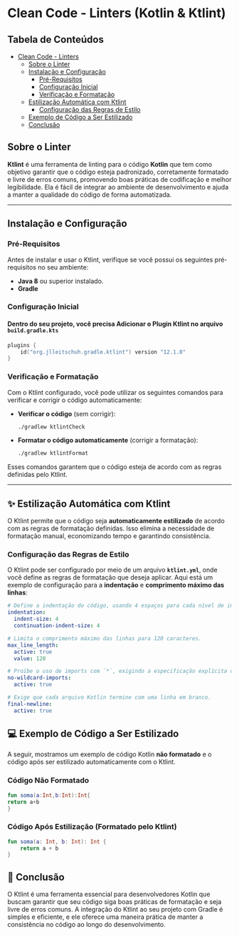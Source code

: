 # Clean Code - Linters (Kotlin & Ktlint)

## Tabela de Conteúdos

- [Clean Code - Linters](#clean-code-linters)
    * [Sobre o Linter](#sobre-o-linter)
    * [Instalação e Configuração](#instalação-e-configuração)
        + [Pré-Requisitos](#pré-requisitos)
        + [Configuração Inicial](#configuração-inicial)
        + [Verificação e Formatação](#verificação-e-formatação)
    * [Estilização Automática com Ktlint](#estilização-automática-com-ktlint)
        + [Configuração das Regras de Estilo](#configuração-das-regras-de-estilo)
    * [Exemplo de Código a Ser Estilizado](#exemplo-de-código-a-ser-estilizado)
    * [Conclusão](#conclusão)

## Sobre o Linter

**Ktlint** é uma ferramenta de linting para o código **Kotlin** que tem como objetivo garantir que o código esteja padronizado, corretamente formatado e livre de erros comuns, promovendo boas práticas de codificação e melhor legibilidade. Ela é fácil de integrar ao ambiente de desenvolvimento e ajuda a manter a qualidade do código de forma automatizada.

---

## Instalação e Configuração

### Pré-Requisitos

Antes de instalar e usar o Ktlint, verifique se você possui os seguintes pré-requisitos no seu ambiente:

- **Java 8** ou superior instalado.
- **Gradle**

### Configuração Inicial

#### Dentro do seu projeto, você precisa Adicionar o Plugin Ktlint no arquivo `build.gradle.kts`
    
```kotlin
plugins { 
    id("org.jlleitschuh.gradle.ktlint") version "12.1.0"
}
```

### Verificação e Formatação

Com o Ktlint configurado, você pode utilizar os seguintes comandos para verificar e corrigir o código automaticamente:

- **Verificar o código** (sem corrigir):

    ```bash
    ./gradlew ktlintCheck
    ```

- **Formatar o código automaticamente** (corrigir a formatação):

    ```bash
    ./gradlew ktlintFormat
    ```

Esses comandos garantem que o código esteja de acordo com as regras definidas pelo Ktlint.

---

## ✨ Estilização Automática com Ktlint

O Ktlint permite que o código seja **automaticamente estilizado** de acordo com as regras de formatação definidas. Isso elimina a necessidade de formatação manual, economizando tempo e garantindo consistência.

### Configuração das Regras de Estilo

O Ktlint pode ser configurado por meio de um arquivo **`ktlint.yml`**, onde você define as regras de formatação que deseja aplicar. Aqui está um exemplo de configuração para a **indentação** e **comprimento máximo das linhas**:

```yaml
# Define a indentação do código, usando 4 espaços para cada nível de indentação.
indentation:
  indent-size: 4
  continuation-indent-size: 4

# Limita o comprimento máximo das linhas para 120 caracteres.
max_line_length:
  active: true
  value: 120

# Proíbe o uso de imports com `*`, exigindo a especificação explícita dos imports.
no-wildcard-imports:
  active: true

# Exige que cada arquivo Kotlin termine com uma linha em branco.
final-newline:
  active: true

```

## 💻 Exemplo de Código a Ser Estilizado

A seguir, mostramos um exemplo de código Kotlin **não formatado** e o código após ser estilizado automaticamente com o Ktlint.

### Código Não Formatado

```kotlin
fun soma(a:Int,b:Int):Int{
return a+b
}
```
### Código Após Estilização (Formatado pelo Ktlint)

```kotlin
fun soma(a: Int, b: Int): Int {
    return a + b
}
```
## 📜 Conclusão
O Ktlint é uma ferramenta essencial para desenvolvedores Kotlin que buscam garantir que seu código siga boas práticas de formatação e seja livre de erros comuns. A integração do Ktlint ao seu projeto com Gradle é simples e eficiente, e ele oferece uma maneira prática de manter a consistência no código ao longo do desenvolvimento.
